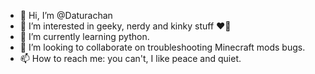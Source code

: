 - 👋 Hi, I’m @Daturachan
- 👀 I’m interested in geeky, nerdy and kinky stuff :heart_on_fire:
- 🌱 I’m currently learning python.
- 💞️ I’m looking to collaborate on troubleshooting Minecraft mods bugs.
- 📫 How to reach me: you can't, I like peace and quiet.

<!---
Daturachan/Daturachan is a ✨ special ✨ repository because its `README.md` (this file) appears on your GitHub profile.
You can click the Preview link to take a look at your changes.
--->
